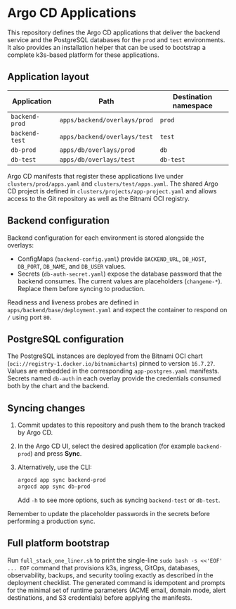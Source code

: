# Argo CD Applications

This repository defines the Argo CD applications that deliver the backend service and the PostgreSQL databases for the `prod` and `test` environments. It also provides an installation helper that can be used to bootstrap a complete k3s-based platform for these applications.

## Application layout

| Application | Path | Destination namespace |
|-------------|------|-----------------------|
| `backend-prod` | `apps/backend/overlays/prod` | `prod` |
| `backend-test` | `apps/backend/overlays/test` | `test` |
| `db-prod` | `apps/db/overlays/prod` | `db` |
| `db-test` | `apps/db/overlays/test` | `db-test` |

Argo CD manifests that register these applications live under `clusters/prod/apps.yaml` and `clusters/test/apps.yaml`. The shared Argo CD project is defined in `clusters/projects/app-project.yaml` and allows access to the Git repository as well as the Bitnami OCI registry.

## Backend configuration

Backend configuration for each environment is stored alongside the overlays:

- ConfigMaps (`backend-config.yaml`) provide `BACKEND_URL`, `DB_HOST`, `DB_PORT`, `DB_NAME`, and `DB_USER` values.
- Secrets (`db-auth-secret.yaml`) expose the database password that the backend consumes. The current values are placeholders (`changeme-*`). Replace them before syncing to production.

Readiness and liveness probes are defined in `apps/backend/base/deployment.yaml` and expect the container to respond on `/` using port `80`.

## PostgreSQL configuration

The PostgreSQL instances are deployed from the Bitnami OCI chart (`oci://registry-1.docker.io/bitnamicharts`) pinned to version `16.7.27`. Values are embedded in the corresponding `app-postgres.yaml` manifests. Secrets named `db-auth` in each overlay provide the credentials consumed both by the chart and the backend.

## Syncing changes

1. Commit updates to this repository and push them to the branch tracked by Argo CD.
2. In the Argo CD UI, select the desired application (for example `backend-prod`) and press **Sync**.
3. Alternatively, use the CLI:

   ```bash
   argocd app sync backend-prod
   argocd app sync db-prod
   ```

   Add `-h` to see more options, such as syncing `backend-test` or `db-test`.

Remember to update the placeholder passwords in the secrets before performing a production sync.

## Full platform bootstrap

Run `full_stack_one_liner.sh` to print the single-line `sudo bash -s <<'EOF' ... EOF` command that provisions k3s, ingress, GitOps, databases, observability, backups, and security tooling exactly as described in the deployment checklist. The generated command is idempotent and prompts for the minimal set of runtime parameters (ACME email, domain mode, alert destinations, and S3 credentials) before applying the manifests.

